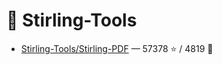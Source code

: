 # 👤 Stirling-Tools

- [Stirling-Tools/Stirling-PDF](https://github.com/Stirling-Tools/Stirling-PDF) — 57378 ⭐️ / 4819 🍴
